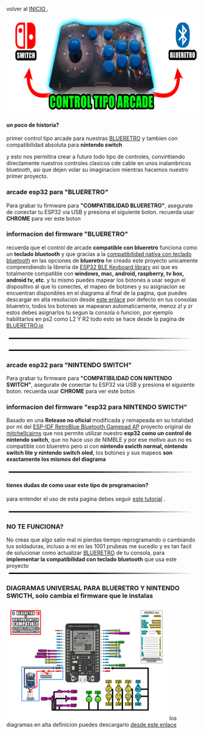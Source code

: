 
volver al [INICIO ](index.md).

<img src="imagenes/arcade.png"
height="250">


#### un poco de historia?
primer control tipo arcade para nuestras [BLUERETRO](https://github.com/darthcloud/BlueRetro) y tambien con compatibilidad absoluta para **nintendo switch**

y esto nos permitira crear a futuro todo tipo de controles, convirttiendo directamente nuestros controles clasicos cde cable en unos inalambricos bluetooth, asi que dejen volar su imaginacion mientras hacemos nuestro primer proyecto.


### arcade esp32 para **"BLUERETRO"** 
Para grabar tu firmware para **"COMPATIBILIDAD BLUERETRO"**, asegurate de conectar tu ESP32 via USB y presiona el siguiente boton. recuerda usar **CHROME** para ver este boton


<script type="module" src="install-button.js?module"></script>
<esp-web-install-button manifest="firmware/firmware_build/arcade-blueretro/manifest.json"></esp-web-install-button>
### informacion del firmware **"BLUERETRO"**
recuerda que el control de arcade **compatible con blueretro** funciona como un **teclado bluetooth** y que gracias a la [compatibilidad nativa con teclado bluetooth](https://www.youtube.com/watch?v=Y1S4s3QiVUM&t=192sen) en las opciones de **blueretro** he creado este proyecto unicamente comprendiendo la libreria de [ESP32 BLE Keyboard library](https://github.com/T-vK/ESP32-BLE-Keyboard) asi que es totalmente compatible con **windows, mac, android, raspberry, tv box, android tv, etc**. y tu mismo puedes mapear los botones a usar segun el dispositivo al que lo conectes, el mapeo de botones y su asignacion se encuentran disponibles en el diagrama al final de la pagina, que puedes descargar en alta resolucion desde [este enlace](https://www.mundoyakara.com/2022/07/hacer-control-arcade-bluetooth.html) por defecto en tus consolas blueretro, todos los botones se mapearan automaticamente, menoz zl y zr estos debes asignarlos tu segun la consola o funcion, por ejemplo habilitarlos en ps2 como L2 Y R2 todo esto se hace desde la pagina de [BLUERETRO.io](https://blueretro.io/)


<img src="imagenes/line.png"
height="5">


<img src="imagenes/line.png"
height="5">

### arcade esp32 para **"NINTENDO SWITCH"** 
Para grabar tu firmware para **"COMPATIBILIDAD CON NINTENDO SWITCH"**, asegurate de conectar tu ESP32 via USB y presiona el siguiente boton. recuerda usar **CHROME** para ver este boton


<script type="module" src="install-button.js?module"></script>
<esp-web-install-button manifest="firmware/firmware_build/arcade-switch/manifest.json"></esp-web-install-button>
### informacion del firmware **"esp32 para NINTENDO SWICTH"**
Basado en una **Release no oficial** modificada y remapeada en su totalidad por mi del [ESP-IDF RetroBlue Bluetooth Gamepad AP](https://github.com/mitchellcairns/RetroBlue-ESP32) proyecto original de [mitchellcairns](https://github.com/mitchellcairns) que nos permite utilizar nuestro **esp32 como un control de nintendo switch**, que no hace uso de NIMBLE y por ese motivo aun no es compatible con blueretro pero si con **nintendo swicth normal, nintendo switch lite y nintendo switch oled**,
los botones y sus mapeos **son exactamente los mismos del diagrama**



<img src="imagenes/line.png"
height="5">




  
#### tienes dudas de como usar este tipo de programacion?


para entender el uso de esta pagina debes seguir [este tutorial](https://youtu.be/NLdcXWorapA) .

<img src="imagenes/line.png"
height="5">

### NO TE FUNCIONA? 
No creas que algo salio mal ni pierdas tiempo reprogramando o cambiando tus soldaduras, incluso a mi en las 1001 prubeas me sucedio y es tan facil de solucionar como actualizar [BLUERETRO](https://github.com/darthcloud/BlueRetro) de tu consola, para **implementar la compatibilidad con teclado bluetooth** que usa este proyecto
<img src="imagenes/line.png"
height="5">
### DIAGRAMAS UNIVERSAL PARA BLUERETRO Y NINTENDO SWICTH, solo cambia el firmware que le instalas

<img src="imagenes/diagrama-arcade-blueretro.jpg"
height="300">
los diagramas en alta definicion puedes descargarlo [desde este enlace](https://www.mundoyakara.com/2022/07/hacer-control-arcade-bluetooth.html)

